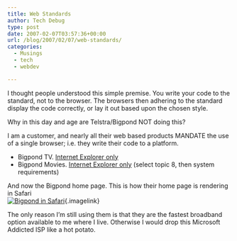 ```yaml
---
title: Web Standards
author: Tech Debug
type: post
date: 2007-02-07T03:57:36+00:00
url: /blog/2007/02/07/web-standards/
categories:
  - Musings
  - tech
  - webdev

---
```

I thought people understood this simple premise. You write your code to the standard, not to the browser. The browsers then adhering to the standard display the code correctly, or lay it out based upon the chosen style.

Why in this day and age are Telstra/Bigpond NOT doing this?

I am a customer, and nearly all their web based products MANDATE the use of a single browser; i.e. they write their code to a platform.

  * Bigpond TV. [Internet Explorer only][1]
  * Bigpond Movies. [Internet Explorer only][2] (select topic 8, then system requirements)

And now the Bigpond home page. This is how their home page is rendering in Safari  
[<img decoding="async" id="image29" src="https://techdebug.com/wp-content/uploads/2007/02/bigpond_safari.thumbnail.jpg" alt="Bigpond in Safari" />][3]{.imagelink}

The only reason I&#8217;m still using them is that they are the fastest broadband option available to me where I live. Otherwise I would drop this Microsoft Addicted ISP like a hot potato.

 [1]: http://bigpondguide.com/help/
 [2]: http://downloads.bigpondmovies.com/rightNowHelpAction.do?method=init
 [3]: https://techdebug.com/wp-content/uploads/2007/02/bigpond_safari.jpg "Bigpond in Safari"